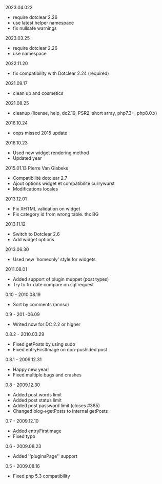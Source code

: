 2023.04.022
- require dotclear 2.26
- use latest helper namespace
- fix nullsafe warnings

2023.03.25
- require dotclear 2.26
- use namespace

2022.11.20
- fix compatibility with Dotclear 2.24 (required)

2021.09.17
- clean up and cosmetics

2021.08.25
- cleanup (license, help, dc2.19, PSR2, short array, php7.3+, php8.0.x)

2016.10.24
- oops missed 2015 update

2016.10.23
- Used new widget rendering method
- Updated year 

2015.01.13 Pierre Van Glabeke 
- Compatibilité dotclear 2.7 
- Ajout options widget et compatibilité currywurst 
- Modifications locales 

2013.12.01
- Fix XHTML validation on widget
- Fix category id from wrong table. thx BG

2013.11.12
- Switch to Dotclear 2.6
- Add widget options

2013.06.30
- Used new 'homeonly' style for widgets

2011.08.01
- Added support of plugin muppet (post types)
- Try to fix date compare on sql request

0.10 - 2010.08.19
- Sort by comments (annso)

0.9 - 201.-06.09
- Writed now for DC 2.2 or higher

0.8.2 - 2010.03.29
- Fixed getPosts by using sudo
- Fixed entryFirstImage on non-pushided post

0.8.1 - 2009.12.31
- Happy new year!
- Fixed multiple bugs and crashes

0.8 - 2009.12.30
- Added post words limit
- Added post status limit
- Added post password limit (closes #385)
- Changed blog->getPosts to internal getPosts

0.7 - 2009.12.10
- Added entryFirstimage
- Fixed typo

0.6 - 2009.08.23
- Added ''pluginsPage'' support

0.5 - 2009.08.16
- Fixed php 5.3 compatibility